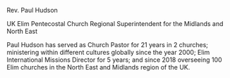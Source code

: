Rev. Paul Hudson

UK Elim Pentecostal Church Regional Superintendent for the Midlands and North East

Paul Hudson has served as Church Pastor for 21 years in 2 churches;
ministering within different cultures globally since the year 2000;
Elim International Missions Director for 5 years;
and since 2018 overseeing 100 Elim churches in the North East and Midlands region of the UK.

